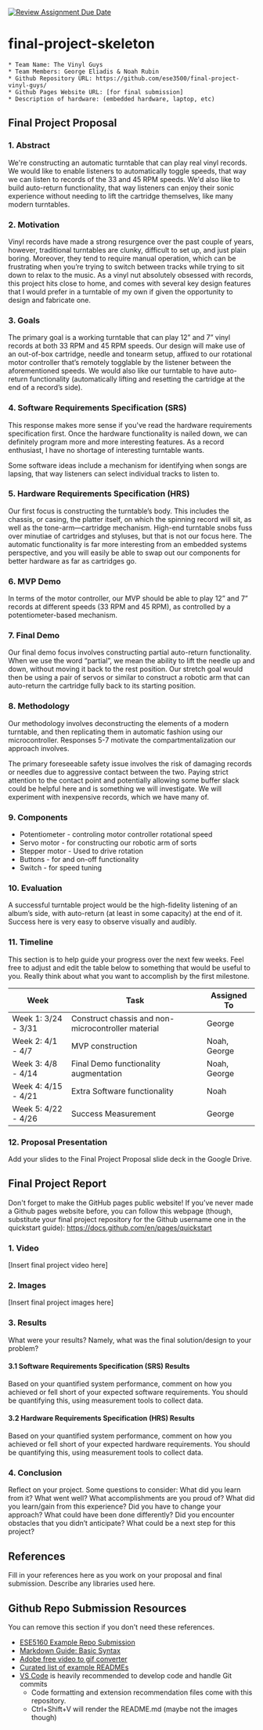 [![Review Assignment Due Date](https://classroom.github.com/assets/deadline-readme-button-24ddc0f5d75046c5622901739e7c5dd533143b0c8e959d652212380cedb1ea36.svg)](https://classroom.github.com/a/2TmiRqwI)
# final-project-skeleton

    * Team Name: The Vinyl Guys
    * Team Members: George Eliadis & Noah Rubin
    * Github Repository URL: https://github.com/ese3500/final-project-vinyl-guys/
    * Github Pages Website URL: [for final submission]
    * Description of hardware: (embedded hardware, laptop, etc) 

## Final Project Proposal

### 1. Abstract

We're constructing an automatic turntable that can play real vinyl records. We would like to enable listeners to automatically toggle speeds, that way we can
listen to records of the 33 and 45 RPM speeds. We'd also like to build auto-return functionality, that way listeners can enjoy their sonic experience without
needing to lift the cartridge themselves, like many modern turntables.

### 2. Motivation

Vinyl records have made a strong resurgence over the past couple of years, however, traditional turntables are clunky, difficult to set up, and just plain boring. Moreover, they tend to require manual operation, which can be frustrating when you’re trying to switch between tracks while trying to sit down to relax to the music. As a vinyl nut absolutely obsessed with records, this project hits close to home, and comes with several key design features that I would prefer in a turntable of my own if given the opportunity to design and fabricate one. 

### 3. Goals

The primary goal is a working turntable that can play 12” and 7” vinyl records at both 33 RPM and 45 RPM speeds. Our design will make use of an out-of-box cartridge, needle and tonearm setup, affixed to our rotational motor controller that’s remotely togglable by the listener between the aforementioned speeds. We would also like our turntable to have auto-return functionality (automatically lifting and resetting the cartridge at the end of a record’s side). 

### 4. Software Requirements Specification (SRS)

This response makes more sense if you've read the hardware requirements specification first. Once the hardware functionality is nailed down, we can definitely program more and more interesting features. As a record enthusiast, I have no shortage of interesting turntable wants.

Some software ideas include a mechanism for identifying when songs are lapsing, that way listeners can select individual tracks to listen to.

### 5. Hardware Requirements Specification (HRS)

Our first focus is constructing the turntable’s body. This includes the chassis, or casing, the platter itself, on which the spinning record will sit, as well as the tone-arm—cartridge mechanism. High-end turntable snobs fuss over minutiae of cartridges and styluses, but that is not our focus here. The automatic functionality is far more interesting from an embedded systems perspective, and you will easily be able to swap out our components for better hardware as far as cartridges go.

### 6. MVP Demo

In terms of the motor controller, our MVP should be able to play 12” and 7” records at different speeds (33 RPM and 45 RPM), as controlled by a potentiometer-based mechanism. 

### 7. Final Demo

Our final demo focus involves constructing partial auto-return functionality. When we use the word “partial”, we mean the ability to lift the needle up and down, without moving it back to the rest position. Our stretch goal would then be using a pair of servos or similar to construct a robotic arm that can auto-return the cartridge fully back to its starting position.

### 8. Methodology

Our methodology involves deconstructing the elements of a modern turntable, and then replicating them in automatic fashion using our microcontroller. Responses 5-7 motivate the compartmentalization our approach involves.

The primary foreseeable safety issue involves the risk of damaging records or needles due to aggressive contact between the two. Paying strict attention to the contact point and potentially allowing some buffer slack could be helpful here and is something we will investigate. We will experiment with inexpensive records, which we have many of.

### 9. Components

- Potentiometer - controling motor controller rotational speed
- Servo motor - for constructing our robotic arm of sorts
- Stepper motor - Used to drive rotation
- Buttons - for and on-off functionality
- Switch - for speed tuning

### 10. Evaluation

A successful turntable project would be the high-fidelity listening of an album’s side, with auto-return (at least in some capacity) at the end of it. Success here is very easy to observe visually and audibly.

### 11. Timeline

This section is to help guide your progress over the next few weeks. Feel free to adjust and edit the table below to something that would be useful to you. Really think about what you want to accomplish by the first milestone.

| **Week**            | **Task** | **Assigned To**    |
|----------           |--------- |------------------- |
| Week 1: 3/24 - 3/31 |     Construct chassis and non-microcontroller material     |        George           |
| Week 2: 4/1 - 4/7   |   MVP construction       |         Noah, George           |
| Week 3: 4/8 - 4/14  |    Final Demo functionality augmentation      |         Noah, George           |
| Week 4: 4/15 - 4/21 |       Extra Software functionality   |         Noah           |
| Week 5: 4/22 - 4/26 |     Success Measurement     |        George            |

### 12. Proposal Presentation

Add your slides to the Final Project Proposal slide deck in the Google Drive.

## Final Project Report

Don't forget to make the GitHub pages public website!
If you’ve never made a Github pages website before, you can follow this webpage (though, substitute your final project repository for the Github username one in the quickstart guide):  <https://docs.github.com/en/pages/quickstart>

### 1. Video

[Insert final project video here]

### 2. Images

[Insert final project images here]

### 3. Results

What were your results? Namely, what was the final solution/design to your problem?

#### 3.1 Software Requirements Specification (SRS) Results

Based on your quantified system performance, comment on how you achieved or fell short of your expected software requirements. You should be quantifying this, using measurement tools to collect data.

#### 3.2 Hardware Requirements Specification (HRS) Results

Based on your quantified system performance, comment on how you achieved or fell short of your expected hardware requirements. You should be quantifying this, using measurement tools to collect data.

### 4. Conclusion

Reflect on your project. Some questions to consider: What did you learn from it? What went well? What accomplishments are you proud of? What did you learn/gain from this experience? Did you have to change your approach? What could have been done differently? Did you encounter obstacles that you didn’t anticipate? What could be a next step for this project?

## References

Fill in your references here as you work on your proposal and final submission. Describe any libraries used here.

## Github Repo Submission Resources

You can remove this section if you don't need these references.

* [ESE5160 Example Repo Submission](https://github.com/ese5160/example-repository-submission)
* [Markdown Guide: Basic Syntax](https://www.markdownguide.org/basic-syntax/)
* [Adobe free video to gif converter](https://www.adobe.com/express/feature/video/convert/video-to-gif)
* [Curated list of example READMEs](https://github.com/matiassingers/awesome-readme)
* [VS Code](https://code.visualstudio.com/) is heavily recommended to develop code and handle Git commits
  * Code formatting and extension recommendation files come with this repository.
  * Ctrl+Shift+V will render the README.md (maybe not the images though)
